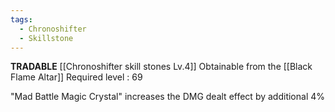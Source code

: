 ```yaml
---
tags:
  - Chronoshifter
  - Skillstone
---
```

**TRADABLE**
[[Chronoshifter skill stones Lv.4]]
Obtainable from the [[Black Flame Altar]]
Required level : 69

"Mad Battle Magic Crystal" increases the DMG dealt effect by additional 4%
